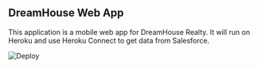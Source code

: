 DreamHouse Web App
------------------

This application is a mobile web app for DreamHouse Realty. It will run on Heroku and use Heroku Connect to get data from Salesforce.

<!a href="https://heroku.com/deploy">
  <img src="https://www.herokucdn.com/deploy/button.svg" alt="Deploy">
</a>
